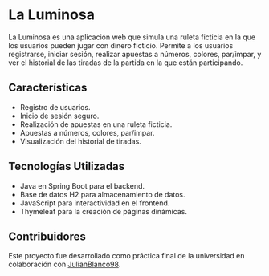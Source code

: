 # La Luminosa

La Luminosa es una aplicación web que simula una ruleta ficticia en la que los usuarios pueden jugar con dinero ficticio. Permite a los usuarios registrarse, iniciar sesión, realizar apuestas a números, colores, par/impar, y ver el historial de las tiradas de la partida en la que están participando.

## Características

- Registro de usuarios.
- Inicio de sesión seguro.
- Realización de apuestas en una ruleta ficticia.
- Apuestas a números, colores, par/impar.
- Visualización del historial de tiradas.

## Tecnologías Utilizadas

- Java en Spring Boot para el backend.
- Base de datos H2 para almacenamiento de datos.
- JavaScript para interactividad en el frontend.
- Thymeleaf para la creación de páginas dinámicas.

## Contribuidores

Este proyecto fue desarrollado como práctica final de la universidad en colaboración con [JulianBlanco98](https://github.com/JulianBlanco98).




